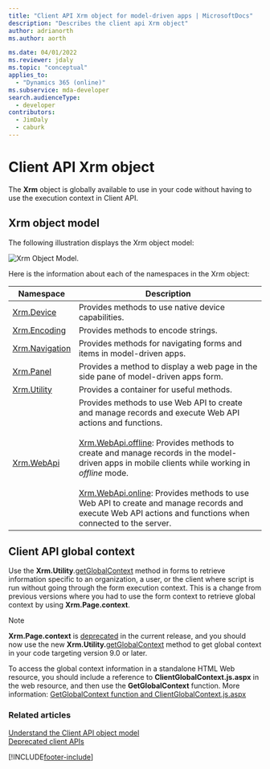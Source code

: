 ```yaml
---
title: "Client API Xrm object for model-driven apps | MicrosoftDocs"
description: "Describes the client api Xrm object"
author: adrianorth
ms.author: aorth

ms.date: 04/01/2022
ms.reviewer: jdaly
ms.topic: "conceptual"
applies_to:
  - "Dynamics 365 (online)"
ms.subservice: mda-developer
search.audienceType:
  - developer
contributors: 
  - JimDaly
  - caburk
---
```


# Client API Xrm object

The **Xrm** object is globally available to use in your code without having to use the execution context in Client API.

## Xrm object model

The following illustration displays the Xrm object model:

![Xrm Object Model.](../media/ClientAPI-XrmModel.png)

Here is the information about each of the namespaces in the Xrm object:

| Namespace                                     | Description                                                                                                                                                                                                                                                                                                                                                                                                                                                                                           |
| --------------------------------------------- | ----------------------------------------------------------------------------------------------------------------------------------------------------------------------------------------------------------------------------------------------------------------------------------------------------------------------------------------------------------------------------------------------------------------------------------------------------------------------------------------------------- |
| [Xrm.Device](reference/xrm-device.md)         | Provides methods to use native device capabilities.                                                                                                                                                                                                                                                                                                                                                                                                                                                   |
| [Xrm.Encoding](reference/xrm-encoding.md)     | Provides methods to encode strings.                                                                                                                                                                                                                                                                                                                                                                                                                                                                   |
| [Xrm.Navigation](reference/xrm-navigation.md) | Provides methods for navigating forms and items in model-driven apps.                                                                                                                                                                                                                                                                                                                                                                                                                                 |
| [Xrm.Panel](reference/xrm-panel.md)           | Provides a method to display a web page in the side pane of model-driven apps form.                                                                                                                                                                                                                                                                                                                                                                                                                   |
| [Xrm.Utility](reference/xrm-utility.md)       | Provides a container for useful methods.                                                                                                                                                                                                                                                                                                                                                                                                                                                              |
| [Xrm.WebApi](reference/xrm-webapi.md)         | Provides methods to use Web API to create and manage records and execute Web API actions and functions.<br/><br/>[Xrm.WebApi.offline](reference/xrm-webapi/offline.md): Provides methods to create and manage records in the model-driven apps in mobile clients while working in _offline_ mode.<br/><br/>[Xrm.WebApi.online](reference/xrm-webapi/online.md): Provides methods to use Web API to create and manage records and execute Web API actions and functions when connected to the server. |

## Client API global context

Use the **Xrm.Utility**.[getGlobalContext](reference/xrm-utility/getGlobalContext.md) method in forms to retrieve information specific to an organization, a user, or the client where script is run without going through the form execution context. This is a change from previous versions where you had to use the form context to retrieve global context by using **Xrm.Page.context**.

> [!NOTE] 
> **Xrm.Page.context** is [deprecated](/dynamics365/get-started/whats-new/customer-engagement/important-changes-coming#some-client-apis-are-deprecated) in the current release, and you should now use the new **Xrm.Utility.**[getGlobalContext](reference/xrm-utility/getGlobalContext.md) method to get global context in your code targeting version 9.0 or later.

To access the global context information in a standalone HTML Web resource, you should include a reference to **ClientGlobalContext.js.aspx** in the web resource, and then use the **GetGlobalContext** function. More information: [GetGlobalContext function and ClientGlobalContext.js.aspx](reference/GetGlobalContext-ClientGlobalContext.js.aspx.md)

### Related articles

[Understand the Client API object model](understand-clientapi-object-model.md)<br/>
[Deprecated client APIs](/dynamics365/get-started/whats-new/customer-engagement/important-changes-coming#some-client-apis-are-deprecated)

[!INCLUDE[footer-include](../../../includes/footer-banner.md)]
